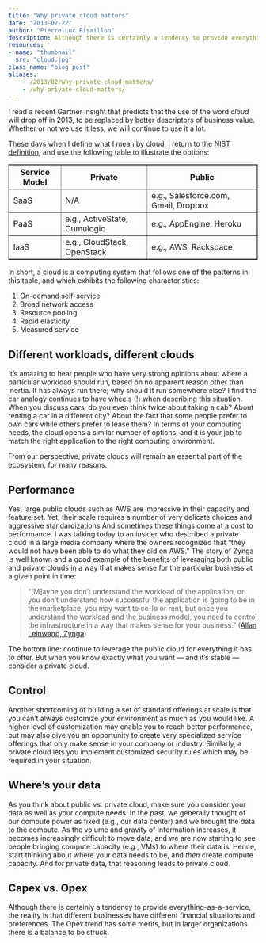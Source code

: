 ```yaml
---
title: "Why private cloud matters"
date: "2013-02-22"
author: "Pierre-Luc Bisaillon"
description: Although there is certainly a tendency to provide everything-as-a-service, the reality is that different businesses have different financial situations and preferences.
resources:
- name: "thumbnail"
  src: "cloud.jpg"
class_name: "blog post"
aliases:
    - /2013/02/why-private-cloud-matters/
    - /why-private-cloud-matters/
---
```


<p>I read a recent Gartner insight that predicts that the use of the word <em>cloud</em> will drop off in 2013, to be replaced by better descriptors of business value. Whether or not we use it less, we will continue to use it a lot.</p><p>These days when I define what I mean by cloud, I return to the <a href="http://csrc.nist.gov/publications/nistpubs/800-145/SP800-145.pdf">NIST definition</a>, and use the following table to illustrate the options:</p><table border="1" cellpadding="2"><tbody><tr><th>Service Model</th><th>Private</th><th>Public</th></tr><tr><td>SaaS</td><td>N/A</td><td>e.g., Salesforce.com, Gmail, Dropbox</td></tr><tr><td>PaaS</td><td>e.g., ActiveState, Cumulogic</td><td>e.g., AppEngine, Heroku</td></tr><tr><td>IaaS</td><td>e.g., CloudStack, OpenStack</td><td>e.g., AWS, Rackspace</td></tr></tbody></table><p>In short, a cloud is a computing system that follows one of the patterns in this table, and which exhibits the following characteristics:</p><ol><li>On-demand self-service</li><li>Broad network access</li><li>Resource pooling</li><li>Rapid elasticity</li><li>Measured service</li></ol><h2>Different workloads, different clouds</h2><p>It’s amazing to hear people who have very strong opinions about where a particular workload should run, based on no apparent reason other than inertia. It has always run there; why should it run somewhere else? I find the car analogy continues to have wheels (!) when describing this situation. When you discuss cars, do you even think twice about taking a cab? About renting a car in a different city? About the fact that some people prefer to own cars while others prefer to lease them? In terms of your computing needs, the cloud opens a similar number of options, and it is your job to match the right application to the right computing environment.</p><p>From our perspective, private clouds will remain an essential part of the ecosystem, for many reasons.</p><h2>Performance</h2><p>Yes, large public clouds such as AWS are impressive in their capacity and feature set. Yet, their scale requires a number of very delicate choices and aggressive standardizations  And sometimes these things come at a cost to performance. I was talking today to an insider who described a private cloud in a large media company where the owners recognized that “they would not have been able to do what they did on AWS.” The story of Zynga is well known and a good example of the benefits of leveraging both public and private clouds in a way that makes sense for the particular business at a given point in time:</p><blockquote><p>“[M]aybe you don’t understand the workload of the application, or you don’t understand how successful the application is going to be in the marketplace, you may want to co-lo or rent, but once you understand the workload and the business model, you need to control the infrastructure in a way that makes sense for your business.” (<a href="http://www.techrepublic.com/blog/datacenter/the-evolution-of-zyngas-zcloud-interview-with-cto-of-infrastructure-allan-leinwand/5426" target="_blank">Allan Leinwand, Zynga</a>)</p></blockquote><p>The bottom line: continue to leverage the public cloud for everything it has to offer. But when you know exactly what you want — and it’s stable — consider a private cloud.</p><h2>Control</h2><p>Another shortcoming of building a set of standard offerings at scale is that you can’t always customize your environment as much as you would like. A higher level of customization may enable you to reach better performance, but may also give you an opportunity to create very specialized service offerings that only make sense in your company or industry. Similarly, a private cloud lets you implement customized security rules which may be required in your situation.</p><h2>Where’s your data</h2><p>As you think about public vs. private cloud, make sure you consider your data as well as your compute needs. In the past, we generally thought of our compute power as fixed (e.g., our data center) and we brought the data to the compute. As the volume and gravity of information increases, it becomes increasingly difficult to move data, and we are now starting to see people bringing compute capacity (e.g., VMs) to where their data is. Hence, start thinking about where your data needs to be, and <em>then</em> create compute capacity. And for private data, that reasoning leads to private cloud.</p><h2>Capex vs. Opex</h2><p>Although there is certainly a tendency to provide everything-as-a-service, the reality is that different businesses have different financial situations and preferences. The Opex trend has some merits, but in larger organizations there is a balance to be struck.</p>
